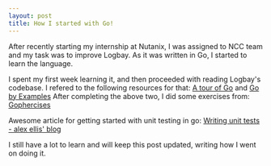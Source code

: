 ```yaml
---
layout: post
title: How I started with Go!
---
```


After recently starting my internship at Nutanix, I was assigned to NCC team and my task was to improve Logbay. As it was written in Go, I started to learn the language.

I spent my first week learning it, and then proceeded with reading Logbay's codebase. I refered to the following resources for that:
[A tour of Go](https://tour.golang.org/list) and [Go by Examples](https://gobyexample.com)
After completing the above two, I did some exercises from: [Gophercises](https://gophercises.com)

Awesome article for getting started with unit testing in go:
[Writing unit tests - alex ellis' blog](https://blog.alexellis.io/golang-writing-unit-tests/)

I still have a lot to learn and will keep this post updated, writing how I went on doing it.

